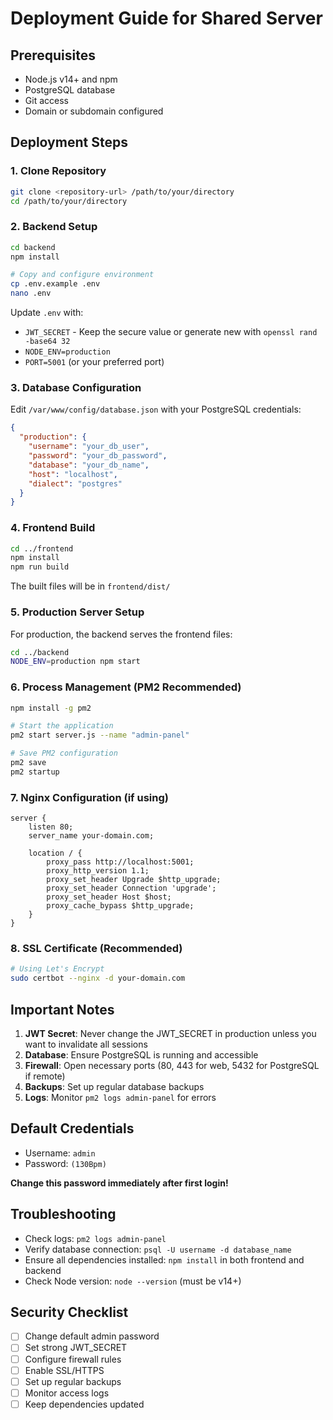 # Deployment Guide for Shared Server

## Prerequisites

- Node.js v14+ and npm
- PostgreSQL database
- Git access
- Domain or subdomain configured

## Deployment Steps

### 1. Clone Repository

```bash
git clone <repository-url> /path/to/your/directory
cd /path/to/your/directory
```

### 2. Backend Setup

```bash
cd backend
npm install

# Copy and configure environment
cp .env.example .env
nano .env
```

Update `.env` with:
- `JWT_SECRET` - Keep the secure value or generate new with `openssl rand -base64 32`
- `NODE_ENV=production`
- `PORT=5001` (or your preferred port)

### 3. Database Configuration

Edit `/var/www/config/database.json` with your PostgreSQL credentials:

```json
{
  "production": {
    "username": "your_db_user",
    "password": "your_db_password",
    "database": "your_db_name",
    "host": "localhost",
    "dialect": "postgres"
  }
}
```

### 4. Frontend Build

```bash
cd ../frontend
npm install
npm run build
```

The built files will be in `frontend/dist/`

### 5. Production Server Setup

For production, the backend serves the frontend files:

```bash
cd ../backend
NODE_ENV=production npm start
```

### 6. Process Management (PM2 Recommended)

```bash
npm install -g pm2

# Start the application
pm2 start server.js --name "admin-panel"

# Save PM2 configuration
pm2 save
pm2 startup
```

### 7. Nginx Configuration (if using)

```nginx
server {
    listen 80;
    server_name your-domain.com;

    location / {
        proxy_pass http://localhost:5001;
        proxy_http_version 1.1;
        proxy_set_header Upgrade $http_upgrade;
        proxy_set_header Connection 'upgrade';
        proxy_set_header Host $host;
        proxy_cache_bypass $http_upgrade;
    }
}
```

### 8. SSL Certificate (Recommended)

```bash
# Using Let's Encrypt
sudo certbot --nginx -d your-domain.com
```

## Important Notes

1. **JWT Secret**: Never change the JWT_SECRET in production unless you want to invalidate all sessions
2. **Database**: Ensure PostgreSQL is running and accessible
3. **Firewall**: Open necessary ports (80, 443 for web, 5432 for PostgreSQL if remote)
4. **Backups**: Set up regular database backups
5. **Logs**: Monitor `pm2 logs admin-panel` for errors

## Default Credentials

- Username: `admin`
- Password: `(130Bpm)`

**Change this password immediately after first login!**

## Troubleshooting

- Check logs: `pm2 logs admin-panel`
- Verify database connection: `psql -U username -d database_name`
- Ensure all dependencies installed: `npm install` in both frontend and backend
- Check Node version: `node --version` (must be v14+)

## Security Checklist

- [ ] Change default admin password
- [ ] Set strong JWT_SECRET
- [ ] Configure firewall rules
- [ ] Enable SSL/HTTPS
- [ ] Set up regular backups
- [ ] Monitor access logs
- [ ] Keep dependencies updated